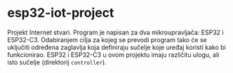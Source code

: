 # esp32-iot-project

Projekt Internet stvari. Program je napisan za dva mikroupravljača: ESP32 i ESP32-C3. Odabiranjem cilja za kojeg se prevodi program tako će se uključiti određena zaglavlja koja definiraju sučelje koje uređaj koristi kako bi funkcionirao. ESP32 i ESP32-C3 u ovom projektu imaju različitu ulogu, ali isto sučelje (direktorij `controller`).
